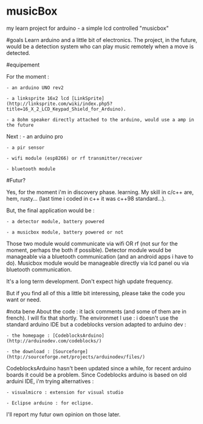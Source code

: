 # musicBox
my learn project for arduino - a simple lcd controlled "musicbox" 

#goals
Learn arduino and a little bit of electronics.
The project, in the future, would be a detection system who can play music remotely when a move is detected.

#equipement

For the moment :

	- an arduino UNO rev2

	- a linksprite 16x2 lcd [LinkSprite](http://linksprite.com/wiki/index.php5?title=16_X_2_LCD_Keypad_Shield_for_Arduino).

	- a 8ohm speaker directly attached to the arduino, would use a amp in the future

Next :
	- an arduino pro

	- a pir sensor

	- wifi module (esp8266) or rf transmitter/receiver

	- bluetooth module

#Futur?

Yes, for the moment i'm in discovery phase. learning. My skill in c/c++ are, hem, rusty... (last time i coded in c++ it was c++98 standard...).

But, the final application would be :

	- a detector module, battery powered

	- a musicbox module, battery powered or not

Those two module would communicate via wifi OR rf (not sur for the moment, perhaps the both if possible). Detector module would be manageable via a bluetooth communication (and an android apps i have to do). Musicbox module would be manageable directly via lcd panel ou via bluetooth communication.

It's a long term development. Don't expect high update frequency.

But if you find all of this a little bit interessing, please take the code you want or need.

#nota bene
About the code : it lack comments (and some of them are in french). I will fix that shortly.
The environmet I use : i doesn't use the standard arduino IDE but a codeblocks version adapted to arduino dev :

	- the homepage : [CodeblocksArduino](http://arduinodev.com/codeblocks/)

	- the download : [Sourceforge](http://sourceforge.net/projects/arduinodev/files/)

CodeblocksArduino hasn't been updated since a while, for recent arduino boards it could be a problem. Since Codeblocks arduino is based on old arduini IDE, i'm trying alternatives :

	- visualmicro : extension for visual studio

	- Eclipse arduino : for eclipse.

I'll report my futur own opinion on those later.
